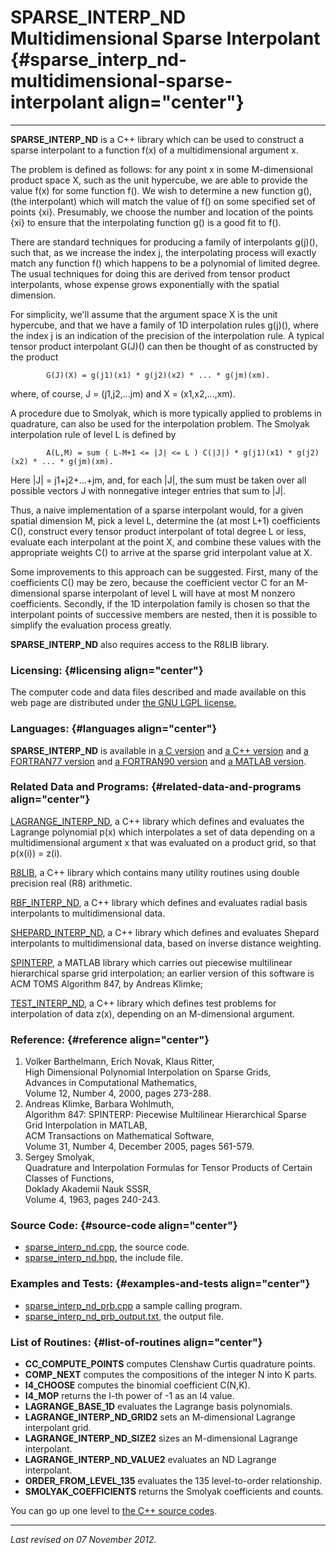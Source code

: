 SPARSE\_INTERP\_ND\
Multidimensional Sparse Interpolant {#sparse_interp_nd-multidimensional-sparse-interpolant align="center"}
===================================

------------------------------------------------------------------------

**SPARSE\_INTERP\_ND** is a C++ library which can be used to construct a
sparse interpolant to a function f(x) of a multidimensional argument x.

The problem is defined as follows: for any point x in some M-dimensional
product space X, such as the unit hypercube, we are able to provide the
value f(x) for some function f(). We wish to determine a new function
g(), (the interpolant) which will match the value of f() on some
specified set of points {xi}. Presumably, we choose the number and
location of the points {xi} to ensure that the interpolating function
g() is a good fit to f().

There are standard techniques for producing a family of interpolants
g(j)(), such that, as we increase the index j, the interpolating process
will exactly match any function f() which happens to be a polynomial of
limited degree. The usual techniques for doing this are derived from
tensor product interpolants, whose expense grows exponentially with the
spatial dimension.

For simplicity, we'll assume that the argument space X is the unit
hypercube, and that we have a family of 1D interpolation rules g(j)(),
where the index j is an indication of the precision of the interpolation
rule. A typical tensor product interpolant G(J)() can then be thought of
as constructed by the product

            G(J)(X) = g(j1)(x1) * g(j2)(x2) * ... * g(jm)(xm).
          

where, of course, J = (j1,j2,...jm) and X = (x1,x2,...,xm).

A procedure due to Smolyak, which is more typically applied to problems
in quadrature, can also be used for the interpolation problem. The
Smolyak interpolation rule of level L is defined by

            A(L,M) = sum ( L-M+1 <= |J| <= L ) C(|J|) * g(j1)(x1) * g(j2)(x2) * ... * g(jm)(xm).
          

Here |J| = j1+j2+...+jm, and, for each |J|, the sum must be taken over
all possible vectors J with nonnegative integer entries that sum to |J|.

Thus, a naive implementation of a sparse interpolant would, for a given
spatial dimension M, pick a level L, determine the (at most L+1)
coefficients C(), construct every tensor product interpolant of total
degree L or less, evaluate each interpolant at the point X, and combine
these values with the appropriate weights C() to arrive at the sparse
grid interpolant value at X.

Some improvements to this approach can be suggested. First, many of the
coefficients C() may be zero, because the coefficient vector C for an
M-dimensional sparse interpolant of level L will have at most M nonzero
coefficients. Secondly, if the 1D interpolation family is chosen so that
the interpolant points of successive members are nested, then it is
possible to simplify the evaluation process greatly.

**SPARSE\_INTERP\_ND** also requires access to the R8LIB library.

### Licensing: {#licensing align="center"}

The computer code and data files described and made available on this
web page are distributed under [the GNU LGPL
license.](../../txt/gnu_lgpl.txt)

### Languages: {#languages align="center"}

**SPARSE\_INTERP\_ND** is available in [a C
version](../../c_src/sparse_interp_nd/sparse_interp_nd.md) and [a C++
version](../../master/sparse_interp_nd/sparse_interp_nd.md) and [a
FORTRAN77 version](../../f77_src/sparse_interp_nd/sparse_interp_nd.md)
and [a FORTRAN90
version](../../f_src/sparse_interp_nd/sparse_interp_nd.md) and [a
MATLAB version](../../m_src/sparse_interp_nd/sparse_interp_nd.md).

### Related Data and Programs: {#related-data-and-programs align="center"}

[LAGRANGE\_INTERP\_ND](../../master/lagrange_interp_nd/lagrange_interp_nd.md),
a C++ library which defines and evaluates the Lagrange polynomial p(x)
which interpolates a set of data depending on a multidimensional
argument x that was evaluated on a product grid, so that p(x(i)) = z(i).

[R8LIB](../../master/r8lib/r8lib.md), a C++ library which contains
many utility routines using double precision real (R8) arithmetic.

[RBF\_INTERP\_ND](../../master/rbf_interp_nd/rbf_interp_nd.md), a C++
library which defines and evaluates radial basis interpolants to
multidimensional data.

[SHEPARD\_INTERP\_ND](../../master/shepard_interp_nd/shepard_interp_nd.md),
a C++ library which defines and evaluates Shepard interpolants to
multidimensional data, based on inverse distance weighting.

[SPINTERP](../../m_src/spinterp/spinterp.md), a MATLAB library which
carries out piecewise multilinear hierarchical sparse grid
interpolation; an earlier version of this software is ACM TOMS Algorithm
847, by Andreas Klimke;

[TEST\_INTERP\_ND](../../master/test_interp_nd/test_interp_nd.md), a
C++ library which defines test problems for interpolation of data z(x),
depending on an M-dimensional argument.

### Reference: {#reference align="center"}

1.  Volker Barthelmann, Erich Novak, Klaus Ritter,\
    High Dimensional Polynomial Interpolation on Sparse Grids,\
    Advances in Computational Mathematics,\
    Volume 12, Number 4, 2000, pages 273-288.
2.  Andreas Klimke, Barbara Wohlmuth,\
    Algorithm 847: SPINTERP: Piecewise Multilinear Hierarchical Sparse
    Grid Interpolation in MATLAB,\
    ACM Transactions on Mathematical Software,\
    Volume 31, Number 4, December 2005, pages 561-579.
3.  Sergey Smolyak,\
    Quadrature and Interpolation Formulas for Tensor Products of Certain
    Classes of Functions,\
    Doklady Akademii Nauk SSSR,\
    Volume 4, 1963, pages 240-243.

### Source Code: {#source-code align="center"}

-   [sparse\_interp\_nd.cpp](sparse_interp_nd.cpp), the source code.
-   [sparse\_interp\_nd.hpp](sparse_interp_nd.hpp), the include file.

### Examples and Tests: {#examples-and-tests align="center"}

-   [sparse\_interp\_nd\_prb.cpp](sparse_interp_nd_prb.cpp) a sample
    calling program.
-   [sparse\_interp\_nd\_prb\_output.txt](sparse_interp_nd_prb_output.txt),
    the output file.

### List of Routines: {#list-of-routines align="center"}

-   **CC\_COMPUTE\_POINTS** computes Clenshaw Curtis quadrature points.
-   **COMP\_NEXT** computes the compositions of the integer N into K
    parts.
-   **I4\_CHOOSE** computes the binomial coefficient C(N,K).
-   **I4\_MOP** returns the I-th power of -1 as an I4 value.
-   **LAGRANGE\_BASE\_1D** evaluates the Lagrange basis polynomials.
-   **LAGRANGE\_INTERP\_ND\_GRID2** sets an M-dimensional Lagrange
    interpolant grid.
-   **LAGRANGE\_INTERP\_ND\_SIZE2** sizes an M-dimensional Lagrange
    interpolant.
-   **LAGRANGE\_INTERP\_ND\_VALUE2** evaluates an ND Lagrange
    interpolant.
-   **ORDER\_FROM\_LEVEL\_135** evaluates the 135 level-to-order
    relationship.
-   **SMOLYAK\_COEFFICIENTS** returns the Smolyak coefficients and
    counts.

You can go up one level to [the C++ source codes](../cpp_src.md).

------------------------------------------------------------------------

*Last revised on 07 November 2012.*
